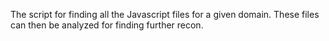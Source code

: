 
The script for finding all the Javascript files for a given domain.
These files can then be analyzed for finding further recon.
